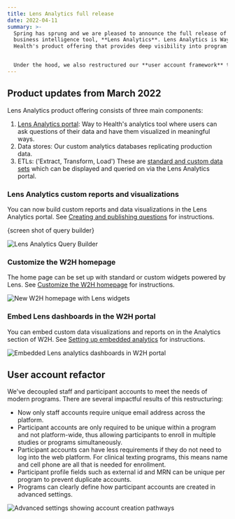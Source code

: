 ```yaml
---
title: Lens Analytics full release
date: 2022-04-11
summary: >-
  Spring has sprung and we are pleased to announce the full release of our new
  business intelligence tool, **Lens Analytics**. Lens Analytics is Way to
  Health's product offering that provides deep visibility into program data. 


  Under the hood, we also restructured our **user account framework** to allow for maximum flexibility for modern programs.
---
```

## Product updates from March 2022

Lens Analytics product offering consists of three main components:

1. [Lens Analytics portal](https://waytohealth.atlassian.net/wiki/spaces/WTHST/pages/2236645393/Lens+Analytics+Portal): Way to Health's analytics tool where users can ask questions of their data and have them visualized in meaningful ways. 
2. Data stores: Our custom analytics databases replicating production data.
3. ETLs: ('Extract, Transform, Load') These are [standard and custom data sets](https://waytohealth.atlassian.net/wiki/spaces/WTHST/pages/2237628417/Standard+Datasets) which can be displayed and queried on via the Lens Analytics portal.

### Lens Analytics custom reports and visualizations

You can now build custom reports and data visualizations in the Lens Analytics portal. See [Creating and publishing questions](https://waytohealth.atlassian.net/wiki/spaces/WTHST/pages/2237333505/Creating+and+publishing+questions) for instructions.

{screen shot of query builder}

![](/images/uploads/querybuilder_a.png "Lens Analytics Query Builder")

### Customize the W2H homepage

The home page can be set up with standard or custom widgets powered by Lens. See [Customize the W2H homepage](https://waytohealth.atlassian.net/wiki/spaces/WTHST/pages/2236874773/Customize+the+W2H+homepage) for instructions.

![](/images/uploads/new_homepage.png "New W2H homepage with Lens widgets")

### Embed Lens dashboards in the W2H portal

You can embed custom data visualizations and reports on in the Analytics section of W2H. See [Setting up embedded analytics](https://waytohealth.atlassian.net/wiki/spaces/WTHST/pages/2236907551/Setting+up+embedded+analytics+in+W2H) for instructions.

![](/images/uploads/embedded_analytics.png "Embedded Lens analytics dashboards in W2H portal")

## User account refactor

We've decoupled staff and participant accounts to meet the needs of modern programs. There are several impactful results of this restructuring:

* Now only staff accounts require unique email address across the platform.
* Participant accounts are only required to be unique within a program and not platform-wide, thus allowing participants to enroll in multiple studies or programs simultaneously.
* Participant accounts can have less requirements if they do not need to log into the web platform. For clinical texting programs, this means name and cell phone are all that is needed for enrollment.
* Participant profile fields such as external id and MRN can be unique per program to prevent duplicate accounts.
* Programs can clearly define how participant accounts are created in advanced settings.

![](/images/uploads/advanced_usersettings.png "Advanced settings showing account creation pathways")